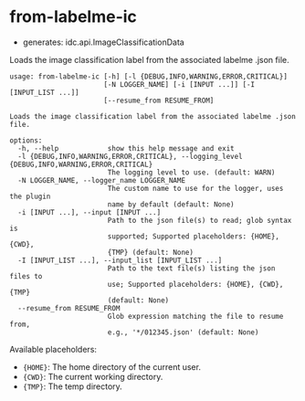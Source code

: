 # from-labelme-ic

* generates: idc.api.ImageClassificationData

Loads the image classification label from the associated labelme .json file.

```
usage: from-labelme-ic [-h] [-l {DEBUG,INFO,WARNING,ERROR,CRITICAL}]
                       [-N LOGGER_NAME] [-i [INPUT ...]] [-I [INPUT_LIST ...]]
                       [--resume_from RESUME_FROM]

Loads the image classification label from the associated labelme .json file.

options:
  -h, --help            show this help message and exit
  -l {DEBUG,INFO,WARNING,ERROR,CRITICAL}, --logging_level {DEBUG,INFO,WARNING,ERROR,CRITICAL}
                        The logging level to use. (default: WARN)
  -N LOGGER_NAME, --logger_name LOGGER_NAME
                        The custom name to use for the logger, uses the plugin
                        name by default (default: None)
  -i [INPUT ...], --input [INPUT ...]
                        Path to the json file(s) to read; glob syntax is
                        supported; Supported placeholders: {HOME}, {CWD},
                        {TMP} (default: None)
  -I [INPUT_LIST ...], --input_list [INPUT_LIST ...]
                        Path to the text file(s) listing the json files to
                        use; Supported placeholders: {HOME}, {CWD}, {TMP}
                        (default: None)
  --resume_from RESUME_FROM
                        Glob expression matching the file to resume from,
                        e.g., '*/012345.json' (default: None)
```

Available placeholders:

* `{HOME}`: The home directory of the current user.
* `{CWD}`: The current working directory.
* `{TMP}`: The temp directory.
